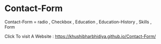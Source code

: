 # Contact-Form

Contact-Form = radio , Checkbox , Education , Education-History , Skills , Form

Click To visit A Website : https://khushibharbhidiya.github.io/Contact-Form/
